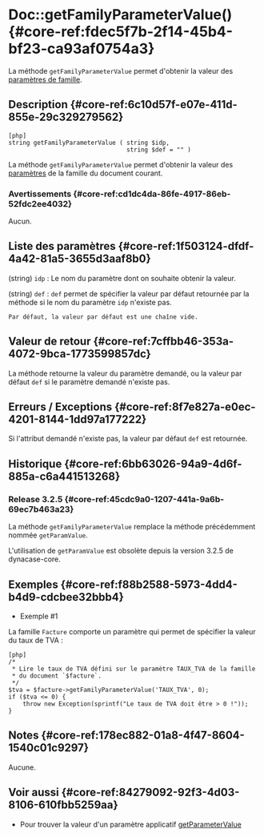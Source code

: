 # Doc::getFamilyParameterValue() {#core-ref:fdec5f7b-2f14-45b4-bf23-ca93af0754a3}

<div class="short-description" markdown="1">

La méthode `getFamilyParameterValue` permet d'obtenir la valeur des
[paramètres de famille][family_parameters].

</div>

## Description {#core-ref:6c10d57f-e07e-411d-855e-29c329279562}

    [php]
    string getFamilyParameterValue ( string $idp,
                                     string $def = "" )

La méthode `getFamilyParameterValue` permet d'obtenir la valeur des
[paramètres][family_parameters] de la famille du document courant.

### Avertissements {#core-ref:cd1dc4da-86fe-4917-86eb-52fdc2ee4032}

Aucun.

## Liste des paramètres {#core-ref:1f503124-dfdf-4a42-81a5-3655d3aaf8b0}

(string) `idp`
:   Le nom du paramètre dont on souhaite obtenir la valeur.

(string) `def`
:   `def` permet de spécifier la valeur par défaut retournée par la méthode
    si le nom du paramètre `idp` n'existe pas.
    
    Par défaut, la valeur par défaut est une chaîne vide.

## Valeur de retour {#core-ref:7cffbb46-353a-4072-9bca-1773599857dc}

La méthode retourne la valeur du paramètre demandé, ou la valeur par défaut
`def` si le paramètre demandé n'existe pas.

## Erreurs / Exceptions {#core-ref:8f7e827a-e0ec-4201-8144-1dd97a177222}

Si l'attribut demandé n'existe pas, la valeur par défaut `def` est retournée.

## Historique {#core-ref:6bb63026-94a9-4d6f-885a-c6a441513268}

### Release 3.2.5 {#core-ref:45cdc9a0-1207-441a-9a6b-69ec7b463a23}

La méthode `getFamilyParameterValue` remplace la méthode précédemment nommée
`getParamValue`.

L'utilisation de `getParamValue` est obsolète depuis la version 3.2.5 de
dynacase-core.

## Exemples {#core-ref:f88b2588-5973-4dd4-b4d9-cdcbee32bbb4}

- Exemple #1

La famille `Facture` comporte un paramètre qui permet de spécifier la valeur du
taux de TVA :

    [php]
    /*
     * Lire le taux de TVA défini sur le paramètre TAUX_TVA de la famille
     * du document `$facture`.
     */
    $tva = $facture->getFamilyParameterValue('TAUX_TVA', 0);
    if ($tva <= 0) {
        throw new Exception(sprintf("Le taux de TVA doit être > 0 !"));
    }

## Notes {#core-ref:178ec882-01a8-4f47-8604-1540c01c9297}

Aucune.

## Voir aussi {#core-ref:84279092-92f3-4d03-8106-610fbb5259aa}

* Pour trouver la valeur d'un paramètre applicatif [getParameterValue][getParameterValue]

<!-- links -->
[family_parameters]: #core-ref:4595c8e7-5002-4dbc-b6bb-882b4123efd8
[getParameterValue]: #core-ref:c5050c0d-e0f1-4fc7-8619-f11a1686173c
